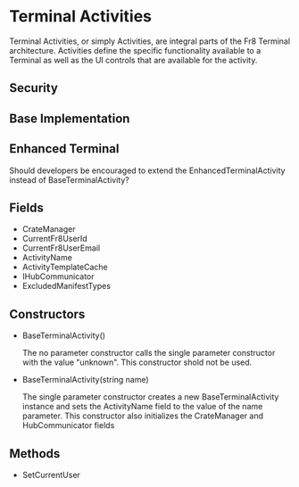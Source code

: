 # Terminal Activities
Terminal Activities, or simply Activities, are integral parts of the Fr8 Terminal architecture. Activities define the specific functionality available to a Terminal as well as the UI controls that are available for the activity.

## Security

## Base Implementation

## Enhanced Terminal
Should developers be encouraged to extend the EnhancedTerminalActivity instead of BaseTerminalActivity?

## Fields
* CrateManager
* CurrentFr8UserId
* CurrentFr8UserEmail
* ActivityName
* ActivityTemplateCache
* IHubCommunicator
* ExcludedManifestTypes

## Constructors
* BaseTerminalActivity()

  The no parameter constructor calls the single parameter constructor with the value "unknown". This constructor shold not be used.
* BaseTerminalActivity(string name)

  The single parameter constructor creates a new BaseTerminalActivity instance and sets the ActivityName field to the value of the name parameter. This constructor also initializes the CrateManager and HubCommunicator fields

## Methods
* SetCurrentUser

